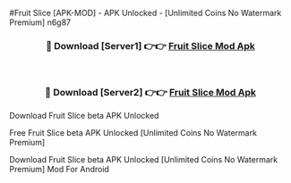 #Fruit Slice [APK-MOD] - APK Unlocked - [Unlimited Coins No Watermark Premium] n6g87



<div align="center">

<h3>🔴 Download [Server1] 👉👉 <a href="https://momento.my/?title=Fruit_Slice">Fruit Slice Mod Apk</a></h3><br>

<h3>🔴 Download [Server2] 👉👉 <a href="https://momento.my/?title=Fruit_Slice">Fruit Slice Mod Apk</a></h3>
</div>



Download Fruit Slice beta APK Unlocked

Free Fruit Slice beta APK Unlocked [Unlimited Coins No Watermark Premium]

Download Fruit Slice beta APK Unlocked [Unlimited Coins No Watermark Premium] Mod For Android
